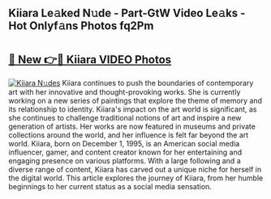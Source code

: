 ## Kiiara Le𝚊ked N𝚞de - Part-GtW Video Le𝚊ks - Hot Onlyf𝚊ns Photos fq2Pm

# <h2><a href="http://ab39397.deff.icu/?id=Kiiara">🔗 New 👉🔴 Kiiara VIDEO Photos</a></h2>

[![Kiiara N𝚞des](https://i.imgur.com/rIISA9y.gif)](http://ab39397.deff.icu/?id=Kiiara)
Kiiara continues to push the boundaries of contemporary art with her innovative and thought-provoking works. She is currently working on a new series of paintings that explore the theme of memory and its relationship to identity. Kiiara's impact on the art world is significant, as she continues to challenge traditional notions of art and inspire a new generation of artists. Her works are now featured in museums and private collections around the world, and her influence is felt far beyond the art world. Kiiara, born on December 1, 1995, is an American social media influencer, gamer, and content creator known for her entertaining and engaging presence on various platforms. With a large following and a diverse range of content, Kiiara has carved out a unique niche for herself in the digital world. This article explores the journey of Kiiara, from her humble beginnings to her current status as a social media sensation.
